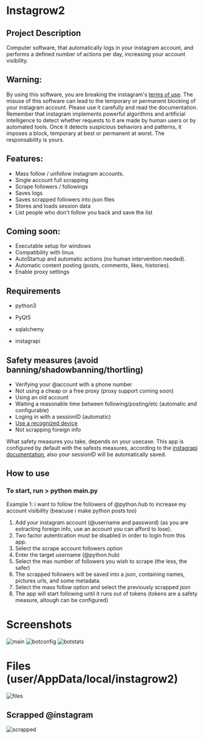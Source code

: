 # Instagrow2

## Project Description
Computer software, that automatically logs in your instagram account, and performs a defined number of actions per day, increasing your account visibility. 

## Warning:
By using this software, you are breaking the instagram's [terms of use](https://help.instagram.com/581066165581870).
The misuse of this software can lead to the temporary or permanent blocking of your instagram account. Please use it carefully and read the documentation. 
Remember that instagram implements powerful algorithms and artificial intelligence to detect whether requests to it are made by human users or by automated tools. Once it detects suspicious behaviors and patterns, it imposes a block, temporary at best or permanent at worst. The responsability is yours.

## Features:
- Mass follow / unfollow instagram accounts.
- Single account full scrapping
- Scrape followers / followings
- Saves logs
- Saves scrapped followers into json files
- Stores and loads session data
- List people who don't follow you back and save the list

## Coming soon:
- Executable setup for windows
- Compatibility with linux.
- AutoStartup and automatic actions (no human intervention needed).
- Automatic content posting (posts, comments, likes, histories).
- Enable proxy settings

## Requirements
- python3

- PyQt5
- sqlalchemy
- instagrapi

## Safety measures (avoid banning/shadowbanning/thortling)
- Verifying your @account with a phone number
- Not using a cheap or a free proxy (proxy support coming soon)
- Using an old account
- Waiting a reasonable time between following/posting/etc (automatic and configurable)
- Loging in with a sessionID (automatic)
- [Use a recognized device](https://github.com/DRVR1/Instagrow2/blob/main/docs/Fix%20unrecognized%20device%20altert.md)
- Not scrapping foreign info

What safety measures you take, depends on your usecase. This app is configured by default with the safests measures, according to the [instagrapi documentation](https://subzeroid.github.io/instagrapi/usage-guide/best-practices.html), also your sessionID will be automatically saved.

## How to use

### To start, run > python main.py

Example 1: i want to follow the followers of @python.hub to increase my account visibility (beacuse i make python posts too)

1. Add your instagram account (@username and password) (as you are extracting foreign info, use an account you can afford to lose).
2. Two factor autentication must be disabled in order to login from this app.
3. Select the scrape account followers option
4. Enter the target username (@python.hub)
5. Select the max number of followers you wish to scrape (the less, the safer)
6. The scrapped followers will be saved into a json, containing names, pictures urls, and some metadata.
7. Select the mass follow option and select the previously scrapped json
8. The app will start following until it runs out of tokens (tokens are a safety measure, altough can be configured)

# Screenshots

![main](https://i.imgur.com/lgoh0yp.png)
![botconfig](https://i.imgur.com/w3iFxkB.png)
![botstats](https://i.imgur.com/PSv2VMf.png)

# Files (user/AppData/local/instagrow2)

![files](https://i.imgur.com/4ntuqhd.png)

## Scrapped @instagram
![scrapped](https://i.imgur.com/AK6Izqh.png)

